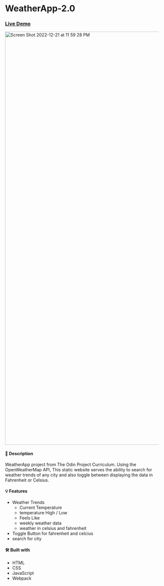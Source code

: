 # WeatherApp-2.0

### [Live Demo](https://wafas-repo.github.io/WeatherApp-2.0/)

<img width="1355" alt="Screen Shot 2022-12-21 at 11 59 28 PM" src="https://user-images.githubusercontent.com/67938718/209060570-b4ecc298-b108-43b1-a3ae-413d9a639fa7.png">

#### 📝 Description
WeatherApp project from The Odin Project Curriculum. Using the OpenWeatherMap API, This static website serves the ability to search for weather trends of 
any city and also toggle between displaying the data in Fahrenheit or Celsius.

#### 💡 Features
 * Weather Trends
    * Current Temperature
    * temperature High / Low
    * Feels Like 
    * weekly weather data
    * weather in celsius and fahrenheit
 * Toggle Button for fahrenheit and celcius
 * search for city
          
 
#### 🛠️ Built with
 * HTML
 * CSS
 * JavaScript
 * Webpack
